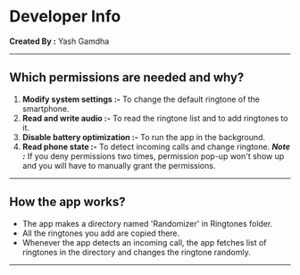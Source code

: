 # Developer Info
**Created By :** Yash Gamdha

---
## Which permissions are needed and why?
1. **Modify system settings :-** To change the default ringtone of the smartphone.
2. **Read and write audio :-** To read the ringtone list and to add ringtones to it.
3. **Disable battery optimization :-** To run the app in the background.
4. **Read phone state :-** To detect incoming calls and change ringtone.
***Note :*** If you deny permissions two times, permission pop-up won't show up and you will have to manually grant the permissions.
---
## How the app works?
* The app makes a directory named 'Randomizer' in Ringtones folder.
* All the ringtones you add are copied there.
* Whenever the app detects an incoming call, the app fetches list of ringtones in the directory and changes the ringtone randomly.
---
